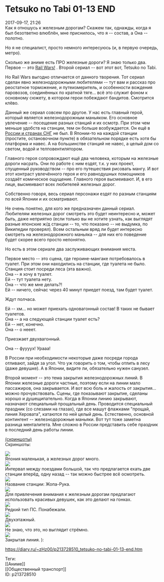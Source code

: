Tetsuko no Tabi 01-13 END
==========================

   
 2017-09-17, 21:26   
  Как я отношусь к железным дорогам? Скажем так, однажды, когда я был безответно влюблён, мне приснилось, что я -- состав, а Она -- полотно.   
   
 Но я не специалист, просто немного интересуюсь (и, в первую очередь, метро).   
   
 Сколько же аниме есть ПРО железные дороги? Я знаю только два. Первое -- это  [Rail Wars!](Rail%20Wars!%2001-12%20END)  . Второй сериал -- вот этот вот, Tetsuko no Tabi.   
   
 Но Rail Wars выгодно отличается от данного творения. Тот сериал сделан явно железнодорожными любителями -- тут вам и рассказ про реостатное торможение, и путеизмеритель, и особенности вождения паровозов, соединённых по кратной тяге... всё это служит фоном к основному сюжету, в котором герои побеждают бандитов. Смотрится клёво.   
   
 Данный же сериал совсем про другое. У нас есть главный герой, который является железнодорожным маньяком. Его основное увлечение -- посещение разных станций и их осмотр. При этом чем меньше удобств на станции, тем он больше возбуждается. Он ещё в  [России и странах СНГ](https://www.youtube.com/watch?v=O6FDb2C-HHg)  не был. В Японии-то на каждой станции (простите, остановочном пункте) в обязательном порядке есть хотя бы платформа и навес. А на большинстве станций не навес, а целый дом со светом, водой и телповентилятором.   
   
 Главного героя сопровождают ещё два человека, которым на железные дороги насрать. Они по работе с ним ездят, т.к. у них проект, спущенный руководством -- про его путешествия рисовать мангу. И вот этот контраст увлечённого героя и его равнодушных помощников создаёт комическое ощущение. Главного героя высмеивают. И, в его лице, высмеивают всех любителей железных дорог.   
   
 Собственно говоря, весь сериал персонажи ездят по разным станциям по всей Японии и их осматривают.   
   
 Не очень понятно, для кого же предназначен данный сериал. Любителям железных дорог смотреть это будет неинтересно и, может быть, даже неприятно (если только вы не хотите узнать, как выглядят разные японские ж/д станции -- то, что показано -- не выдумка, по Википедии проверял). Всем остальным вряд ли будет интересно смотреть на железнодорожного маньяка -- для них его поведение будет скорее всего просто непонятно.   
   
 Но есть в этом сериале два заслуживающих внимания места.   
   
 Первое место -- это сцена, где героине-мангаке потребовалось в туалет. При этом они находились на станции, где туалета не было. Станция стоит посреди леса (эта важно).   
 Она -- я хочу в туалет.   
 Ей -- тут туалета нету.   
 Она -- что же мне делать?!   
 Ей -- ничего, сейчас через 40 минут приедет поезд, там будет туалет.   
   
 Ждут полчаса.   
   
 Ей -- хм... но может приехать одновагонный состав! В таких не бывает туалетов.   
 Она -- а на следующей станции туалет есть?   
 Ей -- нет, конечно.   
 Она -- о нееет.   
   
 Приезжает двухвагонный.   
   
 Она -- фуууух! Урааа!   
   
 В России при необходимости некоторые даже посреди города отливают, зайдя за угол. Что уж говорить о том, чтобы отлить в лесу (даже девушке). А в Японии, видите ли, обязательно нужен санузел.   
   
 Второй момент -- это тема закрытия железнодорожных линий. В Японии железные дороги частные, поэтому если на линии мало пассажиров, она закрывается. И вот всю боль и жалость от закрытия... можно прочувствовать. Сцены, где показывают закрытие, сделаны хорошо и душещипательно. Когда в Японии линию закрывают, назначают специальный прощальный день. Проводится специальный праздник (со слезами на глазах), где все машут флажками "прощай, линия Херовата", катаются по ней целый день. Естественно, основной контингент -- железнодорожные маньяки. Вот тут тоже заметна разница менталитета. Мне сложно в России представить себе праздник в последний день работы линии.   
   
  [(скриншоты)](https://zHz00.diary.ru/p213728510.htm?index=1#linkmore213728510m1)      
 Скриншоты:   
   
    
 ![](https://i.imgur.com/5yGaBs0.jpg)   
 Япония маленькая, а железных дорог много.   
 ![](https://i.imgur.com/52RS0Nu.jpg)   
 Интервал между поездами большой, так что предлагается ехать две станции вперёд, одну назад -- так можно быстрее всё осмотреть.   
 ![](https://i.imgur.com/7Caer2q.jpg)   
 Название станции: Жопа-Рука.   
 ![](https://i.imgur.com/QLVBKA0.jpg)   
 Для привлечения внимания к железным дорогам предлагают использовать красивых девушек, как это делают на гонках.   
 ![](https://i.imgur.com/0U00oIa.jpg)   
 Редкий тип ПС. Понабежали.   
 ![](https://i.imgur.com/Sv9I5Wb.jpg)   
 Двухэтажный.   
 ![](https://i.imgur.com/joBXR54.jpg)   
 Не знаю, что это, но выглядит стрёмно.   
 ![](https://i.imgur.com/a5aUAmh.jpg)   
 Закрытая линия. ):   
      
    
 <https://diary.ru/~zHz00/p213728510_tetsuko-no-tabi-01-13-end.htm>   
   
 Теги:   
 [[Аниме]]   
 [[Общественный транспорт]]   
 ID: p213728510